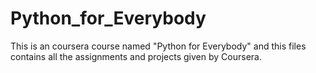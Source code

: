 # Python_for_Everybody
This is an coursera course named "Python for Everybody" and this files contains all the assignments and projects given by Coursera.
